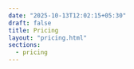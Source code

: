 ```yaml
---
date: "2025-10-13T12:02:15+05:30"
draft: false
title: Pricing
layout: "pricing.html"
sections:
  - pricing
---
```

